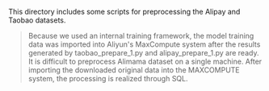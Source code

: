 

This directory includes some scripts for preprocessing the Alipay and Taobao datasets.

> Because we used an internal training framework, the model training data was imported into Aliyun's MaxCompute system after the results generated by  taobao_prepare_1.py and alipay_prepare_1.py are ready.
> It is difficult to preprocess Alimama dataset on a single machine. After importing the downloaded original data into the MAXCOMPUTE system, the processing is realized through SQL.

